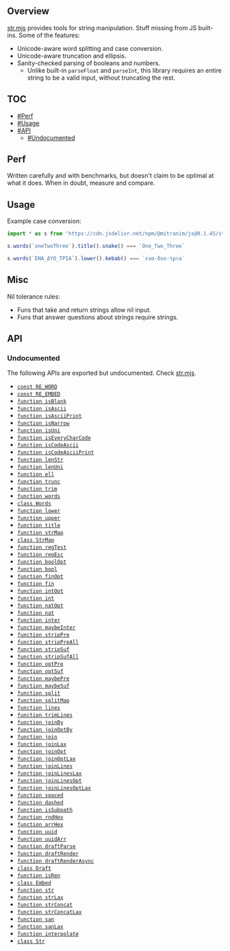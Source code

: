 ## Overview

[str.mjs](../str.mjs) provides tools for string manipulation. Stuff missing from JS built-ins. Some of the features:

* Unicode-aware word splitting and case conversion.
* Unicode-aware truncation and ellipsis.
* Sanity-checked parsing of booleans and numbers.
  * Unlike built-in `parseFloat` and `parseInt`, this library requires an entire string to be a valid input, without truncating the rest.

## TOC

* [#Perf](#perf)
* [#Usage](#usage)
* [#API](#api)
  * [#Undocumented](#undocumented)

## Perf

Written carefully and with benchmarks, but doesn't claim to be optimal at what it does. When in doubt, measure and compare.

## Usage

Example case conversion:

```js
import * as s from 'https://cdn.jsdelivr.net/npm/@mitranim/js@0.1.45/str.mjs'

s.words(`oneTwoThree`).title().snake() === `One_Two_Three`

s.words(`ΕΝΑ_ΔΥΟ_ΤΡΙΑ`).lower().kebab() === `ενα-δυο-τρια`
```

## Misc

Nil tolerance rules:

  * Funs that take and return strings allow nil input.
  * Funs that answer questions about strings require strings.

## API

### Undocumented

The following APIs are exported but undocumented. Check [str.mjs](../str.mjs).

  * [`const RE_WORD`](../str.mjs#L10)
  * [`const RE_EMBED`](../str.mjs#L11)
  * [`function isBlank`](../str.mjs#L13)
  * [`function isAscii`](../str.mjs#L15)
  * [`function isAsciiPrint`](../str.mjs#L17)
  * [`function isNarrow`](../str.mjs#L19)
  * [`function isUni`](../str.mjs#L25)
  * [`function isEveryCharCode`](../str.mjs#L27)
  * [`function isCodeAscii`](../str.mjs#L36)
  * [`function isCodeAsciiPrint`](../str.mjs#L40)
  * [`function lenStr`](../str.mjs#L44)
  * [`function lenUni`](../str.mjs#L46)
  * [`function ell`](../str.mjs#L53)
  * [`function trunc`](../str.mjs#L55)
  * [`function trim`](../str.mjs#L77)
  * [`function words`](../str.mjs#L79)
  * [`class Words`](../str.mjs#L88)
  * [`function lower`](../str.mjs#L149)
  * [`function upper`](../str.mjs#L150)
  * [`function title`](../str.mjs#L156)
  * [`function strMap`](../str.mjs#L162)
  * [`class StrMap`](../str.mjs#L175)
  * [`function regTest`](../str.mjs#L270)
  * [`function regEsc`](../str.mjs#L276)
  * [`function boolOpt`](../str.mjs#L280)
  * [`function bool`](../str.mjs#L287)
  * [`function finOpt`](../str.mjs#L289)
  * [`function fin`](../str.mjs#L294)
  * [`function intOpt`](../str.mjs#L296)
  * [`function int`](../str.mjs#L301)
  * [`function natOpt`](../str.mjs#L303)
  * [`function nat`](../str.mjs#L308)
  * [`function inter`](../str.mjs#L310)
  * [`function maybeInter`](../str.mjs#L320)
  * [`function stripPre`](../str.mjs#L330)
  * [`function stripPreAll`](../str.mjs#L337)
  * [`function stripSuf`](../str.mjs#L342)
  * [`function stripSufAll`](../str.mjs#L349)
  * [`function optPre`](../str.mjs#L354)
  * [`function optSuf`](../str.mjs#L360)
  * [`function maybePre`](../str.mjs#L366)
  * [`function maybeSuf`](../str.mjs#L372)
  * [`function split`](../str.mjs#L378)
  * [`function splitMap`](../str.mjs#L383)
  * [`function lines`](../str.mjs#L406)
  * [`function trimLines`](../str.mjs#L407)
  * [`function joinBy`](../str.mjs#L409)
  * [`function joinOptBy`](../str.mjs#L419)
  * [`function join`](../str.mjs#L429)
  * [`function joinLax`](../str.mjs#L430)
  * [`function joinOpt`](../str.mjs#L431)
  * [`function joinOptLax`](../str.mjs#L432)
  * [`function joinLines`](../str.mjs#L434)
  * [`function joinLinesLax`](../str.mjs#L435)
  * [`function joinLinesOpt`](../str.mjs#L436)
  * [`function joinLinesOptLax`](../str.mjs#L437)
  * [`function spaced`](../str.mjs#L439)
  * [`function dashed`](../str.mjs#L440)
  * [`function isSubpath`](../str.mjs#L443)
  * [`function rndHex`](../str.mjs#L453)
  * [`function arrHex`](../str.mjs#L459)
  * [`function uuid`](../str.mjs#L471)
  * [`function uuidArr`](../str.mjs#L479)
  * [`function draftParse`](../str.mjs#L493)
  * [`function draftRender`](../str.mjs#L494)
  * [`function draftRenderAsync`](../str.mjs#L495)
  * [`class Draft`](../str.mjs#L510)
  * [`function isRen`](../str.mjs#L540)
  * [`class Embed`](../str.mjs#L543)
  * [`function str`](../str.mjs#L566)
  * [`function strLax`](../str.mjs#L572)
  * [`function strConcat`](../str.mjs#L578)
  * [`function strConcatLax`](../str.mjs#L582)
  * [`function san`](../str.mjs#L590)
  * [`function sanLax`](../str.mjs#L592)
  * [`function interpolate`](../str.mjs#L595)
  * [`class Str`](../str.mjs#L614)
